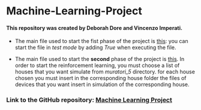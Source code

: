 # Machine-Learning-Project

#### This repository was created by Deborah Dore and Vincenzo Imperati.

- The main file used to start the fist phase of the project is [this](main.py): you can start the file in *test mode* by
  adding *True* when executing the file.

- The main file used to start the **second** phase of the project is [this](RL/main.py). In order to start the
  reinforcement learning, you must choose a list of houses that you want simulate from *muratori_5* directory. for each
  house chosen you must insert in the corresponding house folder the files of devices that you want insert in simulation
  of the corresponding house.

### Link to the GitHub repository: [Machine Learning Project](https://github.com/deborahdore/Machine-Learning-Project)
